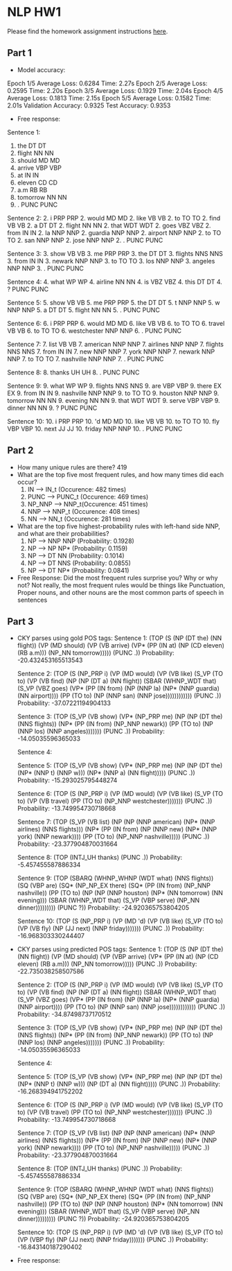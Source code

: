 # NLP HW1

Please find the homework assignment instructions [here](https://docs.google.com/document/d/1K8s_Ecms0cIqRO1PKPFs2bfFVFfZpc1nFoEhtxRlCaM/edit?tab=t.5c3153xm9mha).

## Part 1
* Model accuracy: 

Epoch 1/5	Average Loss: 0.6284	Time: 2.27s
Epoch 2/5	Average Loss: 0.2595	Time: 2.20s
Epoch 3/5	Average Loss: 0.1929	Time: 2.04s
Epoch 4/5	Average Loss: 0.1813	Time: 2.15s
Epoch 5/5	Average Loss: 0.1582	Time: 2.01s
Validation Accuracy: 0.9325
Test Accuracy: 0.9353

* Free response:

Sentence 1:
1. the DT DT
1. flight NN NN
1. should MD MD
1. arrive VBP VBP
1. at IN IN
1. eleven CD CD
1. a.m RB RB
1. tomorrow NN NN
1. . PUNC PUNC

Sentence 2:
2. i PRP PRP
2. would MD MD
2. like VB VB
2. to TO TO
2. find VB VB
2. a DT DT
2. flight NN NN
2. that WDT WDT
2. goes VBZ VBZ
2. from IN IN
2. la NNP NNP
2. guardia NNP NNP
2. airport NNP NNP
2. to TO TO
2. san NNP NNP
2. jose NNP NNP
2. . PUNC PUNC

Sentence 3:
3. show VB VB
3. me PRP PRP
3. the DT DT
3. flights NNS NNS
3. from IN IN
3. newark NNP NNP
3. to TO TO
3. los NNP NNP
3. angeles NNP NNP
3. . PUNC PUNC

Sentence 4:
4. what WP WP
4. airline NN NN
4. is VBZ VBZ
4. this DT DT
4. ? PUNC PUNC

Sentence 5:
5. show VB VB
5. me PRP PRP
5. the DT DT
5. t NNP NNP
5. w NNP NNP
5. a DT DT
5. flight NN NN
5. . PUNC PUNC

Sentence 6:
6. i PRP PRP
6. would MD MD
6. like VB VB
6. to TO TO
6. travel VB VB
6. to TO TO
6. westchester NNP NNP
6. . PUNC PUNC

Sentence 7:
7. list VB VB
7. american NNP NNP
7. airlines NNP NNP
7. flights NNS NNS
7. from IN IN
7. new NNP NNP
7. york NNP NNP
7. newark NNP NNP
7. to TO TO
7. nashville NNP NNP
7. . PUNC PUNC

Sentence 8:
8. thanks UH UH
8. . PUNC PUNC

Sentence 9:
9. what WP WP
9. flights NNS NNS
9. are VBP VBP
9. there EX EX
9. from IN IN
9. nashville NNP NNP
9. to TO TO
9. houston NNP NNP
9. tomorrow NN NN
9. evening NN NN
9. that WDT WDT
9. serve VBP VBP
9. dinner NN NN
9. ? PUNC PUNC

Sentence 10:
10. i PRP PRP
10. 'd MD MD
10. like VB VB
10. to TO TO
10. fly VBP VBP
10. next JJ JJ
10. friday NNP NNP
10. . PUNC PUNC

## Part 2
* How many unique rules are there?
    419
* What are the top five most frequent rules, and how many times did each occur?
    1.	IN --> IN_t	(Occurence: 482 times)
    2.	PUNC --> PUNC_t	(Occurence: 469 times)
    3.	NP_NNP --> NNP_t(Occurence: 451 times)
    4.	NNP --> NNP_t	(Occurence: 408 times)
    5.	NN --> NN_t	(Occurence: 281 times)
* What are the top five highest-probability rules with left-hand side NNP, and what are their probabilities?
    1.	NP --> NNP NNP	(Probability: 0.1928)
    2.	NP --> NP NP*	(Probability: 0.1159)
    3.	NP --> DT NN	(Probability: 0.1014)
    4.	NP --> DT NNS	(Probability: 0.0855)
    5.	NP --> DT NP*	(Probability: 0.0841)
* Free Response: Did the most frequent rules surprise you? Why or why not?
    Not really, the most frequent rules would be things like Punctuation, Proper nouns, and other nouns are the most common parts of speech in sentences

## Part 3
* CKY parses using gold POS tags:
    Sentence 1:
    (TOP (S (NP (DT the) (NN flight)) (VP (MD should) (VP (VB arrive) (VP* (PP (IN at) (NP (CD eleven) (RB a.m))) (NP_NN tomorrow))))) (PUNC .))	Probability: -20.432453165513543

    Sentence 2:
    (TOP (S (NP_PRP i) (VP (MD would) (VP (VB like) (S_VP (TO to) (VP (VB find) (NP (NP (DT a) (NN flight)) (SBAR (WHNP_WDT that) (S_VP (VBZ goes) (VP* (PP (IN from) (NP (NNP la) (NP* (NNP guardia) (NN airport)))) (PP (TO to) (NP (NNP san) (NNP jose)))))))))))) (PUNC .))	Probability: -37.07221194904133

    Sentence 3:
    (TOP (S_VP (VB show) (VP* (NP_PRP me) (NP (NP (DT the) (NNS flights)) (NP* (PP (IN from) (NP_NNP newark)) (PP (TO to) (NP (NNP los) (NNP angeles))))))) (PUNC .))	Probability: -14.05035596365033

    Sentence 4:

    Sentence 5:
    (TOP (S_VP (VB show) (VP* (NP_PRP me) (NP (NP (DT the) (NP* (NNP t) (NNP w))) (NP* (NNP a) (NN flight))))) (PUNC .))	Probability: -15.293025795448274

    Sentence 6:
    (TOP (S (NP_PRP i) (VP (MD would) (VP (VB like) (S_VP (TO to) (VP (VB travel) (PP (TO to) (NP_NNP westchester))))))) (PUNC .))	Probability: -13.749954730718668

    Sentence 7:
    (TOP (S_VP (VB list) (NP (NP (NNP american) (NP* (NNP airlines) (NNS flights))) (NP* (PP (IN from) (NP (NNP new) (NP* (NNP york) (NNP newark)))) (PP (TO to) (NP_NNP nashville))))) (PUNC .))	Probability: -23.377904870031664

    Sentence 8:
    (TOP (INTJ_UH thanks) (PUNC .))	Probability: -5.457455587886334

    Sentence 9:
    (TOP (SBARQ (WHNP_WHNP (WDT what) (NNS flights)) (SQ (VBP are) (SQ* (NP_NP_EX there) (SQ* (PP (IN from) (NP_NNP nashville)) (PP (TO to) (NP (NP (NNP houston) (NP* (NN tomorrow) (NN evening))) (SBAR (WHNP_WDT that) (S_VP (VBP serve) (NP_NN dinner))))))))) (PUNC ?))	Probability: -24.920365753804205

    Sentence 10:
    (TOP (S (NP_PRP i) (VP (MD 'd) (VP (VB like) (S_VP (TO to) (VP (VB fly) (NP (JJ next) (NNP friday))))))) (PUNC .))	Probability: -16.968303330244407

* CKY parses using predicted POS tags:
    Sentence 1:
    (TOP (S (NP (DT the) (NN flight)) (VP (MD should) (VP (VBP arrive) (VP* (PP (IN at) (NP (CD eleven) (RB a.m))) (NP_NN tomorrow))))) (PUNC .))	Probability: -22.735038258507586

    Sentence 2:
    (TOP (S (NP_PRP i) (VP (MD would) (VP (VB like) (S_VP (TO to) (VP (VB find) (NP (NP (DT a) (NN flight)) (SBAR (WHNP_WDT that) (S_VP (VBZ goes) (VP* (PP (IN from) (NP (NNP la) (NP* (NNP guardia) (NNP airport)))) (PP (TO to) (NP (NNP san) (NNP jose)))))))))))) (PUNC .))	Probability: -34.87498737170512

    Sentence 3:
    (TOP (S_VP (VB show) (VP* (NP_PRP me) (NP (NP (DT the) (NNS flights)) (NP* (PP (IN from) (NP_NNP newark)) (PP (TO to) (NP (NNP los) (NNP angeles))))))) (PUNC .))	Probability: -14.05035596365033

    Sentence 4:

    Sentence 5:
    (TOP (S_VP (VB show) (VP* (NP_PRP me) (NP (NP (DT the) (NP* (NNP t) (NNP w))) (NP (DT a) (NN flight))))) (PUNC .))	Probability: -16.268394941752202

    Sentence 6:
    (TOP (S (NP_PRP i) (VP (MD would) (VP (VB like) (S_VP (TO to) (VP (VB travel) (PP (TO to) (NP_NNP westchester))))))) (PUNC .))	Probability: -13.749954730718668

    Sentence 7:
    (TOP (S_VP (VB list) (NP (NP (NNP american) (NP* (NNP airlines) (NNS flights))) (NP* (PP (IN from) (NP (NNP new) (NP* (NNP york) (NNP newark)))) (PP (TO to) (NP_NNP nashville))))) (PUNC .))	Probability: -23.377904870031664

    Sentence 8:
    (TOP (INTJ_UH thanks) (PUNC .))	Probability: -5.457455587886334

    Sentence 9:
    (TOP (SBARQ (WHNP_WHNP (WDT what) (NNS flights)) (SQ (VBP are) (SQ* (NP_NP_EX there) (SQ* (PP (IN from) (NP_NNP nashville)) (PP (TO to) (NP (NP (NNP houston) (NP* (NN tomorrow) (NN evening))) (SBAR (WHNP_WDT that) (S_VP (VBP serve) (NP_NN dinner))))))))) (PUNC ?))	Probability: -24.920365753804205

    Sentence 10:
    (TOP (S (NP_PRP i) (VP (MD 'd) (VP (VB like) (S_VP (TO to) (VP (VBP fly) (NP (JJ next) (NNP friday))))))) (PUNC .))	Probability: -16.843140187290402

* Free response:
